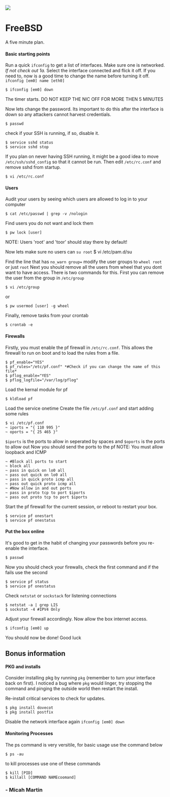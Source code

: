 ![](https://www.freebsd.org/logo/logo-full.png)
# FreeBSD
A five minute plan.

#### Basic starting points
Run a quick `ifconfig` to get a list of interfaces. Make sure one is networked. *If not check out 1a.*
Select the interface connected and flick it off. If you need to, now is a good time to change the name before turning it off. `ifconfig [em0] name [eth0]`

	$ ifconfig [em0] down

The timer starts. DO NOT KEEP THE NIC OFF FOR MORE THEN 5 MINUTES

Now lets change the password. Its important to do this after the interface is down so any attackers cannot harvest credentials.

	$ passwd
	
check if your SSH is running, if so, disable it.

	$ service sshd status
	$ service sshd stop
	
If you plan on never having SSH running, it might be a good idea to move `/etc/ssh/sshd_config` so that it cannot be run. Then edit `/etc/rc.conf` and remove sshd from startup.

	$ vi /etc/rc.conf

#### Users
Audit your users by seeing which users are allowed to log in to your computer

	$ cat /etc/passwd | grep -v /nologin

Find users you do not want and lock them

	$ pw lock [user]

NOTE: Users 'root' and 'toor' should stay there by default!

Now lets make sure no users can `su root`
	$ vi /etc/pam.d/su

Find the line that has `no_warn group=` modify the user groups to `wheel root` or just `root`
Next you should remove all the users from wheel that you dont want to have access. There is two commands for this.
First you can remove the user from the group in `/etc/group`
	
	$ vi /etc/group
	
or

	$ pw usermod [user] -g wheel

Finally, remove tasks from your crontab

	$ crontab -e


#### Firewalls

Firstly, you must enable the pf firewall in `/etc/rc.conf`. This allows the firewall to run on boot and to load the rules from a file.

	$ pf_enable="YES"
	$ pf_rules="/etc/pf.conf" *#Check if you can change the name of this file*
	$ pflog_enable="YES"
	$ pflog_logfile="/var/log/pflog"

Load the kernal module for pf

	$ kldload pf

Load the service onetime
Create the file `/etc/pf.conf` and start adding some rules

	$ vi /etc/pf.conf
	~ iports = "{ 110 995 }"
	~ oports = "{ 25 465 }"

`$iports` is the ports to allow in seperated by spaces and `$oports` is the ports to allow out
Now you should send the ports to the pf
NOTE: You must allow loopback and ICMP
	
	~ #Block all ports to start
	~ block all
	~ pass in quick on lo0 all
	~ pass out quick on lo0 all
	~ pass in quick proto icmp all
	~ pass out quick proto icmp all
	~ #Now allow in and out ports
	~ pass in proto tcp to port $iports
	~ pass out proto tcp to port $iports

Start the pf firewall for the current session, or reboot to restart your box.

	$ service pf onestart
	$ service pf onestatus

#### Put the box online
It's good to get in the habit of changing your passwords before you re-enable the interface.

	$ passwd
	
Now you should check your firewalls, check the first command and if the fails use the second

	$ service pf status
	$ service pf onestatus
	
Check `netstat` or `sockstack` for listening connections

	$ netstat -a | grep LIS
	$ sockstat -4 #IPV4 Only
	
Adjust your firewall accordingly.
Now allow the box internet access.

	$ ifconfig [em0] up

You should now be done! Good luck


## Bonus information
#### PKG and installs

Consider installing pkg by running `pkg` (remember to turn your interface back on first). I noticed a bug where `pkg` would linger, try stopping the command and pinging the outside world then restart the install.

Re-install critical services to check for updates.

	$ pkg install dovecot
	$ pkg install postfix
	
Disable the network interface again `ifconfig [em0] down`

#### Monitoring Processes 

The ps command is very versitile, for basic usage use the command below

	$ ps -au
	
to kill processes use one of these commands

	$ kill [PID]
	$ killall [COMMAND NAMEcoomand]
	
### - Micah Martin
